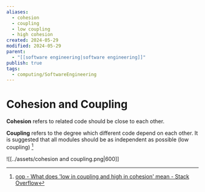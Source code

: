 ```yaml
---
aliases:
  - cohesion
  - coupling
  - low coupling
  - high cohesion
created: 2024-05-29
modified: 2024-05-29
parent:
  - "[[software engineering|software engineering]]"
publish: true
tags:
  - computing/SoftwareEngineering
---
```


# Cohesion and Coupling
**Cohesion** refers to related code should be close to each other.

**Coupling** refers to the degree which different code depend on each other. It is suggested that all modules should be as independent as possible (low coupling) [^1]

![[../assets/cohesion and coupling.png|600]]



[^1]: [oop - What does 'low in coupling and high in cohesion' mean - Stack Overflow](https://stackoverflow.com/questions/14000762/what-does-low-in-coupling-and-high-in-cohesion-mean/14000957#14000957)